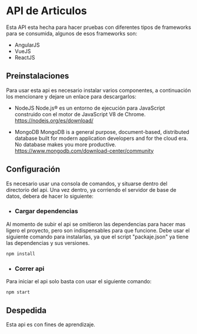 # API de Articulos

Esta API esta hecha para hacer pruebas con diferentes tipos de frameworks para se consumida, algunos de esos frameworks son:

- AngularJS
- VueJS
- ReactJS

## Preinstalaciones
Para usar esta api es necesario instalar varios componentes, a continuación los mencionare y dejare un enlace para descargarlos:

- NodeJS
Node.js® es un entorno de ejecución para JavaScript construido con el motor de JavaScript V8 de Chrome.
https://nodejs.org/es/download/

- MongoDB
MongoDB is a general purpose, document-based, distributed database built for modern application developers and for the cloud era. No database makes you more productive.
https://www.mongodb.com/download-center/community

## Configuración
Es necesario usar una consola de comandos, y situarse dentro del directorio del api. Una vez dentro, ya corriendo el servidor de base de datos, debera de hacer lo siguiente:

- ### Cargar dependencias
Al momento de subir el api se omitieron las dependencias para hacer mas ligero el proyecto, pero son indispensables para que funcione. Debe usar el siguiente comando para instalarlas, ya que el script "packaje.json" ya tiene las dependencias y sus versiones.

```
npm install
```

- ### Correr api
Para iniciar el api solo basta con usar el siguiente comando:

```
npm start
```

## Despedida
Esta api es con fines de aprendizaje.